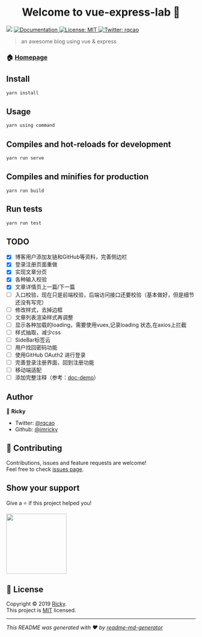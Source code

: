 <h1 align="center">Welcome to vue-express-lab 👋</h1>
<p>
  <img src="https://img.shields.io/badge/version-1.0.0-blue.svg?cacheSeconds=2592000" />
  <a href="http:/dc/rqcao.com">
    <img alt="Documentation" src="https://img.shields.io/badge/documentation-yes-brightgreen.svg" target="_blank" />
  </a>
  <a href="https://license.com">
    <img alt="License: MIT" src="https://img.shields.io/badge/License-MIT-yellow.svg" target="_blank" />
  </a>
  <a href="https://twitter.com/rqcao">
    <img alt="Twitter: rqcao" src="https://img.shields.io/twitter/follow/rqcao.svg?style=social" target="_blank" />
  </a>
</p>

> an awesome blog using vue &amp; express

### 🏠 [Homepage](https://rqcao.com)

## Install

```sh
yarn install
```

## Usage

```sh
yarn using command
```

## Compiles and hot-reloads for development

```sh
yarn run serve
```

## Compiles and minifies for production
```
yarn run build
```

## Run tests

```sh
yarn run test
```

## TODO
- [x] 博客用户添加友链和GitHub等资料，完善侧边栏
- [x] 登录注册页面重做
- [x] 实现文章分页
- [x] 各种输入校验
- [x] 文章详情页上一篇/下一篇
- [ ] 入口校验，现在只是前端校验，后端访问接口还要校验（基本做好，但是细节还没有写完）
- [ ] 修改样式，去掉边框
- [ ] 文章列表渲染样式再调整
- [ ] 显示各种加载的loading，需要使用vuex,记录loading 状态,在axios上拦截
- [ ] 样式抽取，减少css
- [ ] SideBar标签云
- [ ] 用户找回密码功能
- [ ] 使用GitHub OAuth2 进行登录
- [ ] 完善登录注册界面，回到注册功能
- [ ] 移动端适配
- [ ] 添加完整注释（参考：[doc-demo](https://github.com/yinggaozhen/doc-demo/tree/master/javascript)）

## Author

👤 **Ricky**

* Twitter: [@rqcao](https://twitter.com/rqcao)
* Github: [@imricky](https://github.com/imricky)

## 🤝 Contributing

Contributions, issues and feature requests are welcome!<br />Feel free to check [issues page](https://issues.com).

## Show your support

Give a ⭐️ if this project helped you!

<a href="https://www.patreon.com/rqcao">
  <img src="https://c5.patreon.com/external/logo/become_a_patron_button@2x.png" width="160">
</a>

## 📝 License

Copyright © 2019 [Ricky](https://github.com/imricky).<br />
This project is [MIT](https://license.com) licensed.

***
_This README was generated with ❤️ by [readme-md-generator](https://github.com/kefranabg/readme-md-generator)_
